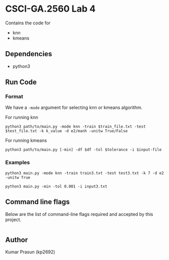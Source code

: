 # CSCI-GA.2560 Lab 4

Contains the code for
* knn
* kmeans

## Dependencies

* python3

## Run Code

### Format

We have a `-mode` argument for selecting knn or kmeans algorithm.

For running knn
```
python3 path/to/main.py -mode knn -train $train_file.txt -test $test_file.txt -k k_value -d e2/manh -unitw True/False
```

For running kmeans
```
python3 path/to/main.py [-min] -df $df -tol $tolerance -i $input-file
```

### Examples

```
python3 main.py -mode knn -train train3.txt -test test3.txt -k 7 -d e2 -unitw True
```

```
python3 main.py -min -tol 0.001 -i input3.txt
``` 

## Command line flags
 
Below are the list of command-line flags required and accepted by this project.

```

```

## Author

Kumar Prasun (kp2692)